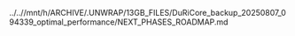 ../..//mnt/h/ARCHIVE/.UNWRAP/13GB_FILES/DuRiCore_backup_20250807_094339_optimal_performance/NEXT_PHASES_ROADMAP.md